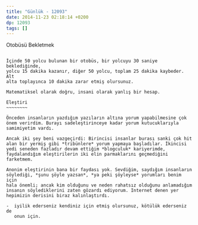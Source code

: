 ```yaml
---
title: "Günlük - 12093"
date: 2014-11-23 02:18:14 +0200
dp: 12093
tags: []
---
```


Otobüsü Bekletmek
~~~~~~~~~~~~~~~~~

İçinde 50 yolcu bulunan bir otobüs, bir yolcuyu 30 saniye beklediğinde,
yolcu 15 dakika kazanır, diğer 50 yolcu, toplam 25 dakika kaybeder. Alt
alta toplayınca 10 dakika zarar etmiş olursunuz.

Matematiksel olarak doğru, insani olarak yanlış bir hesap.

Eleştiri
~~~~~~~~

Önceden insanların yazdığım yazıların altına yorum yapabilmesine çok
önem verirdim. Burayı sadeleştirinceye kadar yorum kutucuklarıyla
samimiyetim vardı.

Ancak iki şey beni vazgeçirdi: Birincisi insanlar burası sanki çok hit
alan bir yermiş gibi *tribünlere* yorum yapmaya başladılar. İkincisi
yedi seneden fazladır devam ettiğim *blogculuk* kariyerimde,
faydalandığım eleştirilerin iki elin parmaklarını geçmediğini farketmem.

Anonim eleştirinin bana bir faydası yok. Sevdiğim, saydığım insanların
söylediği, *şunu şöyle yazsan*, *ya peki şöyleyse* yorumları benim için
hala önemli; ancak kim olduğunu ve neden rahatsız olduğunu anlamadığım
insanın söylediklerini zaten gözardı ediyorum. Internet denen yer
hepimizin derisini biraz kalınlaştırdı.

-  iyilik ederseniz kendiniz için etmiş olursunuz, kötülük ederseniz de
   onun için.

